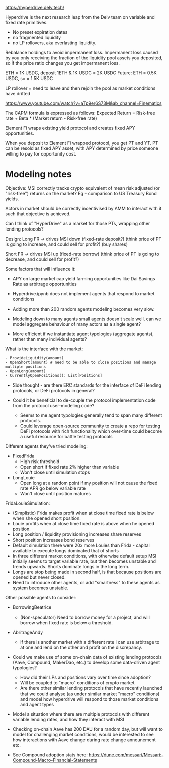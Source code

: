 https://hyperdrive.delv.tech/

Hyperdrive is the next research leap from the Delv team on variable and fixed rate primitives. 
- No preset expiration dates
- no fragmented liquidity
- no LP rollovers, aka everlasting liquidity.

Rebalance holdings to avoid impermanent loss. Impermanent loss caused by you only receiving the fraction of the liquidity pool assets you deposited, so if the price ratio changes you get impermanent loss.

ETH =  1K USDC, deposit 1ETH & 1K USDC = 2K USDC
Future: ETH = 0.5K USDC, so = 1.5K USDC

LP rollover = need to leave and then rejoin the pool as market conditions have drifted

https://www.youtube.com/watch?v=aTp9er6S73M&ab_channel=Finematics

The CAPM formula is expressed as follows: Expected Return = Risk-free rate + Beta * (Market return - Risk-free rate)

Element Fi wraps existing yield protocol and creates fixed APY opportunities.

When you deposit to Element Fi wrapped protocol, you get PT and YT. PT can be resold as fixed APY asset, with APY determined by price someone willing to pay for opportunity cost.

# Modeling notes
Objective: MSI correctly tracks crypto equivalent of mean risk adjusted (or "risk-free") returns on the market? Eg - comparison to US Treasury Bond yields.

Actors in market should be correctly incentivised by AMM to interact with it such that objective is achieved.

Can I think of "HyperDrive" as a market for those PTs, wrapping other lending protocols?

Design:
Long FR -> drives MSI down (fixed-rate deposit?) (think price of PT is going to increase, and could sell for profit?) (buy shares)

Short FR -> drives MSI up (fixed-rate borrow) (think price of PT is going to decrease, and could sell for profit?)

Some factors that will influence it:
- APY on large market cap yield farming opportunities like Dai Savings Rate as arbitrage opportunities

- Hyperdrive.ipynb does not implement agents that respond to market conditions
- Adding more than 200 random agents modeling becomes very slow.
- Modeling down to many agents small agents doesn't scale well, can we model aggregate behaviour of many actors as a single agent?
- More efficient if we instantiate agent typologies (aggregate agents), rather than many individual agents?

What is the interface with the market:
```
- ProvideLiquidity(amount)
- OpenShort(amount) # need to be able to close positions and manage multiple positions
- OpenLong(amount)
- CurrentlyOpenPositions(): List[Positions]
```
- Side thought - are there ERC standards for the interface of DeFi lending protocols, or DeFi protocols in general?

- Could it be beneficial to de-couple the protocol implementation code from the protocol user-modeling code?
    - Seems to me agent typologies generally tend to span many different protocols.
    - Could leverage open-source community to create a repo for testing DeFi protocols with rich functionality which over-time could become a useful resource for battle testing protocols

Different agents they've tried modeling:
- FixedFrida
    - High risk threshold
    - Open short if fixed rate 2% higher than variable
    - Won't close until simulation stops
- LongLouie
    - Open long at a random point if my position will not cause the fixed rate APR go below variable rate
    - Won't close until position matures

FridaLouieSimulation:
- (Simplistic) Frida makes profit when at close time fixed rate is below when she opened short position.
- Louie profits when at close time fixed rate is above when he opened position.
- Long position / liquidity provisioning increases share reserves
- Short position increases bond reserves
- Default simulation there were 20x more Louies than Frida - capital available to execute longs dominated that of shorts
- In three different market conditions, with otherwise default setup MSI initially seems to target variable rate, but then becomes unstable and trends upwards. Shorts dominate longs in the long term.
- Longs are stop being made in second half, is that because positions are opened but never closed.
- Need to introduce other agents, or add "smartness" to these agents as system becomes unstable.

Other possible agents to consider:
- BorrowingBeatrice
    - (Non-speculator) Need to borrow money for a project, and will borrow when fixed rate is below a threshold.
- AbritrageAndy
    - If there is another market with a different rate I can use arbitrage to at one and lend on the other and profit on the discrepancy.

- Could we make use of some on-chain data of existing lending protocols (Aave, Compound, MakerDao, etc.) to develop some data-driven agent typologies?
    - How did their LPs and positions vary over time since adoption?
    - Will be coupled to "macro" conditions of crypto market
    - Are there other similar lending protocols that have recently launched that we could analyse (as under similar market "macro" conditions) and model how hyperdrive will respond to those market conditions and agent types
- Model a situation where there are multiple protocols with different variable lending rates, and how they interact with MSI

- Checking on-chain Aave has 200 DAU for a random day, but will want to model for challenging market conditions, would be interested to see how interactions with Aave change during rate change announcment etc.

- See Compound adoption stats here: https://dune.com/messari/Messari:-Compound-Macro-Financial-Statements

